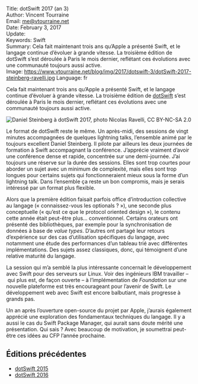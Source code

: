 Title:     dotSwift 2017 (an 3)  
Author:    Vincent Tourraine  
Email:     me@vtourraine.net  
Date:      February 3, 2017  
Update:   
Keywords:  Swift  
Summary:   Cela fait maintenant trois ans qu’Apple a présenté Swift, et le langage continue d’évoluer à grande vitesse. La troisième édition de dotSwift s’est déroulée à Paris le mois dernier, reflétant ces évolutions avec une communauté toujours aussi active.  
Image:     https://www.vtourraine.net/blog/img/2017/dotswift-3/dotSwift-2017-steinberg-ravelli.jpg
Language:  fr  


Cela fait maintenant trois ans qu’Apple a présenté Swift, et le langage continue d’évoluer à grande vitesse. La troisième édition de [dotSwift](https://www.dotswift.io) s’est déroulée à Paris le mois dernier, reflétant ces évolutions avec une communauté toujours aussi active.

![Daniel Steinberg à dotSwift 2017, [photo Nicolas Ravelli](https://www.flickr.com/photos/97226415@N08/32512442512), CC BY-NC-SA 2.0](/blog/img/2017/dotswift-3/dotSwift-2017-steinberg-ravelli.jpg)

Le format de dotSwift reste le même. Un après-midi, des sessions de vingt minutes accompagnées de quelques lightning talks, l’ensemble animé par le toujours excellent Daniel Steinberg. Il pilote par ailleurs les deux journées de formation à Swift accompagnant la conférence. J’apprécie vraiment d’avoir une conférence dense et rapide, concentrée sur une demi-journée. J’ai toujours une réserve sur la durée des sessions. Elles sont trop courtes pour aborder un sujet avec un minimum de complexité, mais elles sont trop longues pour certains sujets qui fonctionneraient mieux sous la forme d’un lightning talk. Dans l’ensemble ça reste un bon compromis, mais je serais intéressé par un format plus flexible.

Alors que la première édition faisait parfois office d’introduction collective au langage (« connaissez-vous les optionals ? »), une seconde plus conceptuelle (« qu’est ce que le protocol oriented design »), le contenu cette année était peut-être plus… conventionnel. Certains orateurs ont présenté des bibliothèques, par exemple pour la synchronisation de données à base de _value types_. D’autres ont partagé leur retours d’expérience sur des cas d’utilisation spécifiques du langage, avec notamment une étude des performances d’un tableau trié avec différentes implémentations. Des sujets assez classiques, donc, qui témoignent d’une relative maturité du langage.

La session qui m’a semblé la plus intéressante concernait le développement avec Swift pour des serveurs sur Linux. Voir des ingénieurs IBM travailler – qui plus est, de façon ouverte – à l’implémentation de _Foundation_ sur une nouvelle plateforme est très encourageant pour l’avenir de Swift. Le développement web avec Swift est encore balbutiant, mais progresse à grands pas.

Un an après l’ouverture open-source du projet par Apple, j’aurais également apprécié une exploration des fondamentaux techniques du langage. Il y a aussi le cas du Swift Package Manager, qui aurait sans doute mérité une présentation. Qui sais ? Avec beaucoup de motivation, je soumettrai peut-être ces idées au CFP l’année prochaine.


## Éditions précédentes

- [dotSwift 2015](/blog/2015/dotswift-swift)
- [dotSwift 2016](/blog/2016/dotswift-2)

